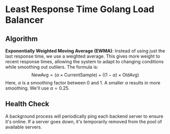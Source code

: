 # Least Response Time Golang Load Balancer



## Algorithm

**Exponentially Weighted Moving Average (EWMA)**: Instead of using just the last response time, we use a weighted average. This gives more weight to recent response times, allowing the system to adapt to changing conditions while smoothing out outliers. The formula is:$$\text{NewAvg} = (\alpha \times \text{CurrentSample}) + ((1 - \alpha) \times \text{OldAvg})$$Here, $\alpha$ is a smoothing factor between 0 and 1. A smaller $\alpha$ results in more smoothing. We'll use $\alpha=0.25$.

## Health Check
A background process will periodically ping each backend server to ensure it's online. If a server goes down, it's temporarily removed from the pool of available servers.